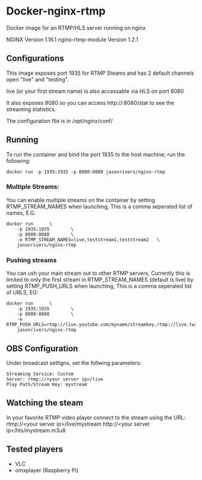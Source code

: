 # Docker-nginx-rtmp
Docker image for an RTMP/HLS server running on nginx

NGINX Version 1.16.1
nginx-rtmp-module Version 1.2.1

## Configurations
This image exposes port 1935 for RTMP Steams and has 2 default channels open "live" and "testing".

live (or your first stream name) is also accessable via HLS on port 8080

It also exposes 8080 so you can access http://<your server ip>:8080/stat to see the streaming statistics.

The configuration file is in /opt/nginx/conf/

## Running

To run the container and bind the port 1935 to the host machine; run the following:
```
docker run -p 1935:1935 -p 8080:8080 jasonrivers/nginx-rtmp
```

### Multiple Streams:
You can enable multiple streams on the container by setting RTMP_STREAM_NAMES when launching, This is a comma seperated list of names, E.G.
```
docker run      \
    -p 1935:1935        \
    -p 8080:8080        \
    -e RTMP_STREAM_NAMES=live,teststream1,teststream2   \
    jasonrivers/nginx-rtmp
```

### Pushing streams
You can ush your main stream out to other RTMP servers, Currently this is limited to only the first stream in RTMP_STREAM_NAMES (default is live) by setting RTMP_PUSH_URLS when launching, This is a comma seperated list of URLS, EG:
```
docker run      \
    -p 1935:1935        \
    -p 8080:8080        \
    -e RTMP_PUSH_URLS=rtmp://live.youtube.com/myname/streamkey,rtmp://live.twitch.tv/app/streamkey
    jasonrivers/nginx-rtmp
```

## OBS Configuration
Under broadcast settigns, set the follwing parameters:
```
Streaming Service: Custom
Server: rtmp://<your server ip>/live
Play Path/Stream Key: mystream
```

## Watching the steam

In your favorite RTMP video player connect to the stream using the URL:
rtmp://&lt;your server ip&gt;/live/mystream
http://&lt;your server ip&gt;/hls/mystream.m3u8

## Tested players
 * VLC
 * omxplayer (Raspberry Pi)

